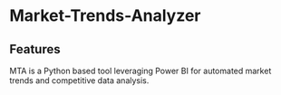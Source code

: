 # Market-Trends-Analyzer
## Features
MTA is a Python based tool leveraging Power BI for automated market trends and competitive data analysis.

# 
